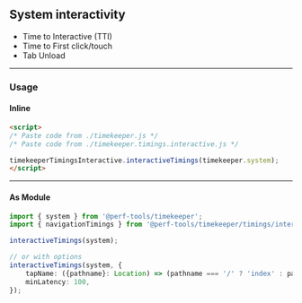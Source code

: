 System interactivity
--------------------
- Time to Interactive (TTI)
- Time to First click/touch
- Tab Unload

---

### Usage

#### Inline

```html
<script>
/* Paste code from ./timekeeper.js */
/* Paste code from ./timekeeper.timings.interactive.js */

timekeeperTimingsInteractive.interactiveTimings(timekeeper.system);
</script>
```

---

#### As Module

```ts
import { system } from '@perf-tools/timekeeper';
import { navigationTimings } from '@perf-tools/timekeeper/timings/interactive';

interactiveTimings(system);

// or with options
interactiveTimings(system, {
	tapName: ({pathname}: Location) => (pathname === '/' ? 'index' : pathname).replace(/[\/\.]/g, '-'),
	minLatency: 100,
});
```